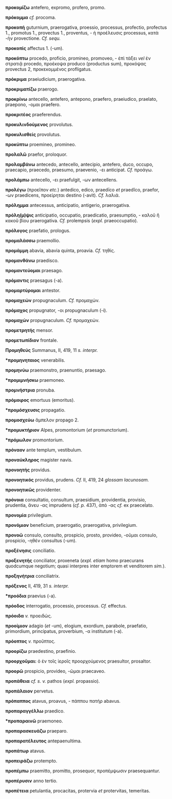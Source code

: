 **προκομίζω** antefero, expromo, profero, promo.

**πρόκομμα** *cf.* procoma.

**προκοπή** guturnium, praerogativa, proessio, processus, profectio,
profectus 1., promotus 1., provectus 1., proventus, - ἡ προέλευσις
processus, κατὰ -ὴν provectione. *Cf. sequ.*

**προκοπίς** affectus 1. (-um).

**προκόπτω** procedo, proficio, promineo, promoveo, - ἐπὶ τάξει *vel* ἐν
στρατιᾷ procedo, προέκοψα produco (productus sum), προκόψας provectus 2,
προκεκομμένος profligatus.

**πρόκριμα** praeiudicium, praerogativa.

**προκριματίζω** praerogo.

**προκρίνω** antecello, antefero, antepono, praefero, praeiudico,
praelato, praepono, -ομαι praefero.

**προκριτέος** praeferendus.

**προκυλινδούμενος** provolutus.

**προκυλισθείς** provolutus.

**προκύπτω** proemineo, promineo.

**προλαλῶ** praefor, proloquor.

**προλαμβάνω** antecedo, antecello, antecipio, antefero, duco, occupo,
praecapio, praecedo, praesumo, praevenio, -ει anticipat. *Cf.* προάγω.

**προλάμπω** antecello, -ει praefulgit, -ων antecellens.

**προλέγω** (προεῖπον *etc.*) antedico, edico, praedīco *et* praedĭco,
praefor, -ων praedicens, προείρηται destino (-avit). *Cf.* λαλιά.

**πρόλημμα** antecessus, anticipatio, antigerio, praerogativa.

**πρόλη(μ)ψις** anticipatio, occupatio, praedicatio, praesumptio, -
καλοῦ ἢ κακοῦ βίου praerogativa. *Cf.* prolempsis (*expl.*
praeoccupatio).

**πρόλογος** praefatio, prologus.

**προμαλάσσω** praemollio.

**προμάμμη** abavia, abavia quinta, proavia. *Cf.* τηθίς.

**προμανθάνω** praedisco.

**προμαντεύομαι** praesago.

**πρόμαντις** praesagus (-a).

**προμαρτύρομαι** antestor.

**προμαχεών** propugnaculum. *Cf.* προμαχών.

**πρόμαχος** propugnator, -οι propugnaculum (-i).

**προμαχών** propugnaculum. *Cf.* προμαχεών.

**προμετρητής** mensor.

**προμετωπίδιον** frontale.

**Προμηθεύς** Summanus, II, 419, 11 *s. interpr.*

**\*προμηνηταιος** venerabilis.

**προμηνύω** praemonstro, praenuntio, praesago.

**\*προμιμνήσκω** praemoneo.

**προμνήστρια** pronuba.

**πρόμοιρος** emortuus (emoritus).

**\*προμόσχευσις** propagatio.

**προμοσχεύω** ἄμπελον propago 2.

**\*προμυκτήριον** Alpes, promontorium (*et* promunctorium).

**\*πρόμωλον** promontorium.

**πρόναον** ante templum, vestibulum.

**προναύκληρος** magister navis.

**προνοητής** providus.

**προνοητικός** providus, prudens. *Cf.* II, 419, 24 *glossam
lacunosam.*

**προνοητικῶς** providenter.

**πρόνοια** consultatio, consultum, praesidium, providentia, provisio,
prudentia, ἄνευ -ας imprudens (*cf. p.* 437), ἀπὸ -ας *cf.* ex
praecelato.

**προνομία** privilegium.

**προνόμιον** beneficium, praerogatio, praerogativa, privilegium.

**προνοῶ** consulo, consulto, prospicio, prosto, provideo, -οῦμαι
consulo, prospicio, -ηθέν consultus (-um).

**προξένησις** conciliatio.

**προξενητής** conciliator, proxeneta (*expl. etiam* homo praecurans
quodcumque negotium; quasi interpres inter emptorem et venditorem
*sim.*).

**προξηνήτρια** conciliatrix.

**πρόξενος** II, 419, 31 *s. interpr.*

**\*προόδια** praevius (-a).

**πρόοδος** interrogatio, processio, processus. *Cf.* effectus.

**πρόοιδα** *v.* προειδώς.

**προοίμιον** adagio (*et* -um), elogium, exordium, parabole, praefatio,
primordium, principatus, proverbium, -α institutum (-a).

**πρόοπτος** *v.* προῦπτος.

**προορίζω** praedestino, praefinio.

**προορχοῦμαι:** ὁ ἐν τοῖς ἱεροῖς προορχούμενος praesultor, prosaltor.

**προορῶ** prospicio, provideo, -ῶμαι praecaveo.

**προπάθεια** *cf. s. v.* pathos (*expl.* propassio).

**προπάλαιον** pervetus.

**πρόπαππος** atavus, proavus, - πάππου πατήρ abavus.

**προπαραγγέλλω** praedico.

**\*προπαραινῶ** praemoneo.

**προπαρασκευάζω** praeparo.

**προπαρατέλευτος** antepaenultima.

**προπάτωρ** atavus.

**προπειράζω** protempto.

**προπέμπω** praemitto, promitto, prosequor, προπέμψωσιν praesequantur.

**προπέρυσιν** anno tertio.

**προπέτεια** petulantia, procacitas, protervia *et* protervitas,
temeritas.
